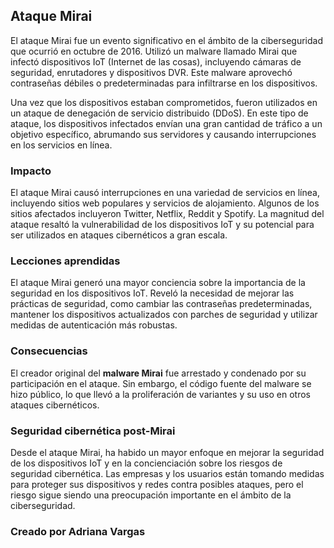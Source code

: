 ## Ataque Mirai

El ataque Mirai fue un evento significativo en el ámbito de la ciberseguridad que ocurrió en octubre de 2016. Utilizó un malware llamado Mirai que infectó dispositivos IoT (Internet de las cosas), incluyendo cámaras de seguridad, enrutadores y dispositivos DVR. Este malware aprovechó contraseñas débiles o predeterminadas para infiltrarse en los dispositivos.

Una vez que los dispositivos estaban comprometidos, fueron utilizados en un ataque de denegación de servicio distribuido (DDoS). En este tipo de ataque, los dispositivos infectados envían una gran cantidad de tráfico a un objetivo específico, abrumando sus servidores y causando interrupciones en los servicios en línea.

### Impacto

El ataque Mirai causó interrupciones en una variedad de servicios en línea, incluyendo sitios web populares y servicios de alojamiento. Algunos de los sitios afectados incluyeron Twitter, Netflix, Reddit y Spotify. La magnitud del ataque resaltó la vulnerabilidad de los dispositivos IoT y su potencial para ser utilizados en ataques cibernéticos a gran escala.

### Lecciones aprendidas

El ataque Mirai generó una mayor conciencia sobre la importancia de la seguridad en los dispositivos IoT. Reveló la necesidad de mejorar las prácticas de seguridad, como cambiar las contraseñas predeterminadas, mantener los dispositivos actualizados con parches de seguridad y utilizar medidas de autenticación más robustas.

### Consecuencias

El creador original del **malware Mirai** fue arrestado y condenado por su participación en el ataque. Sin embargo, el código fuente del malware se hizo público, lo que llevó a la proliferación de variantes y su uso en otros ataques cibernéticos.

### Seguridad cibernética post-Mirai

Desde el ataque Mirai, ha habido un mayor enfoque en mejorar la seguridad de los dispositivos IoT y en la concienciación sobre los riesgos de seguridad cibernética. Las empresas y los usuarios están tomando medidas para proteger sus dispositivos y redes contra posibles ataques, pero el riesgo sigue siendo una preocupación importante en el ámbito de la ciberseguridad.

### Creado por Adriana Vargas
